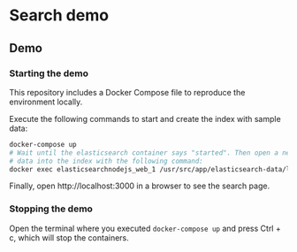 # Search demo

## Demo

### Starting the demo

This repository includes a Docker Compose file to reproduce the environment locally.

Execute the following commands to start and create the index with sample data:

```bash
docker-compose up
# Wait until the elasticsearch container says "started". Then open a new temrinal and import
# data into the index with the following command:
docker exec elasticsearchnodejs_web_1 /usr/src/app/elasticsearch-data/load-data.sh
```

Finally, open http://localhost:3000 in a browser to see the search page.

### Stopping the demo

Open the terminal where you executed `docker-compose up` and press Ctrl + c, which will
stop the containers. 
